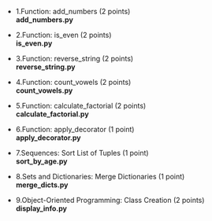 * 1.Function: add_numbers (2 points) <br>
   __add_numbers.py__

* 2.Function: is_even (2 points)<br>
   __is_even.py__

* 3.Function: reverse_string (2 points)<br>
   __reverse_string.py__

* 4.Function: count_vowels (2 points)<br>
   __count_vowels.py__

* 5.Function: calculate_factorial (2 points)<br>
   __calculate_factorial.py__

* 6.Function: apply_decorator (1 point)<br>
   __apply_decorator.py__
* 7.Sequences: Sort List of Tuples (1 point)<br>
   __sort_by_age.py__
* 8.Sets and Dictionaries: Merge Dictionaries (1 point)<br>
   __merge_dicts.py__
* 9.Object-Oriented Programming: Class Creation (2 points)<br>
  __display_info.py__
